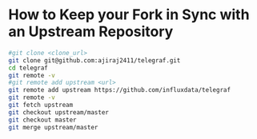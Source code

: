 # How to Keep your Fork in Sync with an Upstream Repository

```bash
#git clone <clone_url>
git clone git@github.com:ajiraj2411/telegraf.git
cd telegraf
git remote -v
#git remote add upstream <url>
git remote add upstream https://github.com/influxdata/telegraf
git remote -v
git fetch upstream
git checkout upstream/master
git checkout master
git merge upstream/master
```
